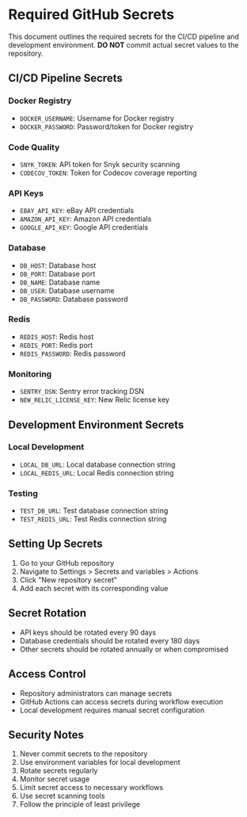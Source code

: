 # Required GitHub Secrets

This document outlines the required secrets for the CI/CD pipeline and development environment. **DO NOT** commit actual secret values to the repository.

## CI/CD Pipeline Secrets

### Docker Registry
- `DOCKER_USERNAME`: Username for Docker registry
- `DOCKER_PASSWORD`: Password/token for Docker registry

### Code Quality
- `SNYK_TOKEN`: API token for Snyk security scanning
- `CODECOV_TOKEN`: Token for Codecov coverage reporting

### API Keys
- `EBAY_API_KEY`: eBay API credentials
- `AMAZON_API_KEY`: Amazon API credentials
- `GOOGLE_API_KEY`: Google API credentials

### Database
- `DB_HOST`: Database host
- `DB_PORT`: Database port
- `DB_NAME`: Database name
- `DB_USER`: Database username
- `DB_PASSWORD`: Database password

### Redis
- `REDIS_HOST`: Redis host
- `REDIS_PORT`: Redis port
- `REDIS_PASSWORD`: Redis password

### Monitoring
- `SENTRY_DSN`: Sentry error tracking DSN
- `NEW_RELIC_LICENSE_KEY`: New Relic license key

## Development Environment Secrets

### Local Development
- `LOCAL_DB_URL`: Local database connection string
- `LOCAL_REDIS_URL`: Local Redis connection string

### Testing
- `TEST_DB_URL`: Test database connection string
- `TEST_REDIS_URL`: Test Redis connection string

## Setting Up Secrets

1. Go to your GitHub repository
2. Navigate to Settings > Secrets and variables > Actions
3. Click "New repository secret"
4. Add each secret with its corresponding value

## Secret Rotation

- API keys should be rotated every 90 days
- Database credentials should be rotated every 180 days
- Other secrets should be rotated annually or when compromised

## Access Control

- Repository administrators can manage secrets
- GitHub Actions can access secrets during workflow execution
- Local development requires manual secret configuration

## Security Notes

1. Never commit secrets to the repository
2. Use environment variables for local development
3. Rotate secrets regularly
4. Monitor secret usage
5. Limit secret access to necessary workflows
6. Use secret scanning tools
7. Follow the principle of least privilege 